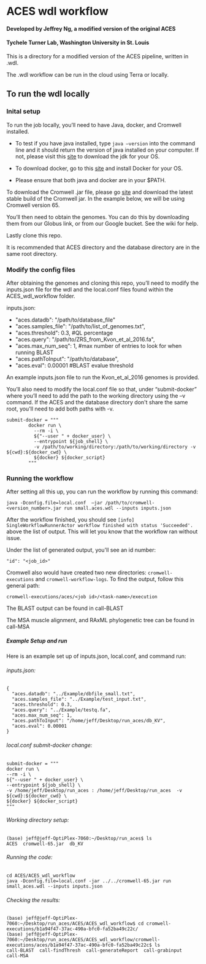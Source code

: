 # ACES wdl workflow

#### Developed by Jeffrey Ng, a modified version of the original ACES
#### Tychele Turner Lab, Washington University in St. Louis 

This is a directory for a modified version of the ACES pipeline, written in .wdl.  

The .wdl workflow can be run in the cloud using Terra or locally.



## To run the wdl locally

### Inital setup

To run the job locally, you’ll need to have Java, docker, and Cromwell installed. 


* To test if you have java installed, type `java –version` into the command line and it should return the version of java installed on your computer.   If not, please visit this [site](https://docs.oracle.com/en/java/javase/index.html) to download the jdk for your OS. 
* To download docker, go to this [site](https://docs.docker.com/get-docker/) and install Docker for your OS. 

* Please ensure that both java and docker are in your $PATH. 

To download the Cromwell .jar file, please go [site](https://github.com/broadinstitute/cromwell/releases)  and download the latest stable build of the Cromwell jar.  In the example below, we will be using Cromwell version 65. 

You’ll then need to obtain the genomes.  You can do this by downloading them from our Globus link, or from our Google bucket. See the wiki for help.

Lastly clone this repo.

It is recommended that ACES directory and the database directory are in the same root directory.

### Modify the config files

After obtaining the genomes and cloning this repo, you’ll need to modify the inputs.json file for the wdl and the local.conf files found within the ACES_wdl_workflow folder. 

inputs.json: 

* "aces.datadb": "/path/to/database_file"  
* "aces.samples_file": "/path/to/list_of_genomes.txt", 
* "aces.threshold": 0.3, #QL percentage 
* "aces.query": "/path/to/ZRS_from_Kvon_et_al_2016.fa", 
* "aces.max_num_seq": 1, #max number of entries to look for when running BLAST 
* "aces.pathToInput": "/path/to/database", 
* "aces.eval": 0.00001 #BLAST evalue threshold 

An example inputs.json file to run the Kvon_et_al_2016 genomes is provided. 

You’ll also need to modify the local.conf file so that, under “submit-docker” where you’ll need to add the path to the working directory using the –v command.   If the ACES and the database directory don't share the same root, you'll need to add both paths with -v.
```
submit-docker = """
        docker run \
          --rm -i \
          ${"--user " + docker_user} \
          --entrypoint ${job_shell} \
          -v /path/to/working/directory:/path/to/working/directory -v ${cwd}:${docker_cwd} \
          ${docker} ${docker_script}
        """
```

### Running the workflow

After setting all this up, you can run the workflow by running this command: 

```
java -Dconfig.file=local.conf  –jar /path/to/cromwell-<version_number>.jar run small.aces.wdl --inputs inputs.json 
```

After the workflow finished, you should see `[info] SingleWorkflowRunnerActor workflow finished with status 'Succeeded'.`  above the list of output. This will let you know that the workflow ran without issue.

Under the list of generated output, you'll see an id number:
```
"id": "<job_id>"
```
Cromwell also would have created two new directories:  `cromwell-executions` and `cromwell-workflow-logs`.  To find the output, follow this general path:

```
cromwell-executions/aces/<job id>/<task-name>/execution 
```
The BLAST output can be found in call-BLAST 

The MSA muscle alignment, and RAxML phylogenetic tree can be found in call-MSA 
 
##### Example Setup and run

Here is an example set up of inputs.json, local.conf, and command run: 

###### inputs.json: 
```
{ 
  "aces.datadb": "../Example/dbfile_small.txt", 
  "aces.samples_file": "../Example/test_input.txt", 
  "aces.threshold": 0.3, 
  "aces.query": "../Example/testq.fa", 
  "aces.max_num_seq": 1, 
  "aces.pathToInput": "/home/jeff/Desktop/run_aces/db_KV", 
  "aces.eval": 0.00001 
}
```

###### local.conf submit-docker change: 

```
submit-docker = """ 
docker run \ 
--rm -i \ 
${"--user " + docker_user} \ 
--entrypoint ${job_shell} \ 
-v /home/jeff/Desktop/run_aces : /home/jeff/Desktop/run_aces  -v ${cwd}:${docker_cwd} \ 
${docker} ${docker_script} 
""" 
```
 

###### Working directory setup: 
```
(base) jeff@jeff-OptiPlex-7060:~/Desktop/run_aces$ ls 
ACES  cromwell-65.jar  db_KV 
```
###### Running the code:

```
cd ACES/ACES_wdl_workflow 
java -Dconfig.file=local.conf -jar ../../cromwell-65.jar run small_aces.wdl --inputs inputs.json 
```
 
###### Checking the results:

```
(base) jeff@jeff-OptiPlex-7060:~/Desktop/run_aces/ACES/ACES_wdl_workflow$ cd cromwell-executions/b1a94f47-37ac-490a-bfc0-fa52ba49c22c/
(base) jeff@jeff-OptiPlex-7060:~/Desktop/run_aces/ACES/ACES_wdl_workflow/cromwell-executions/aces/b1a94f47-37ac-490a-bfc0-fa52ba49c22c$ ls
call-BLAST  call-findThresh  call-generateReport  call-grabinput  call-MSA
``` 
